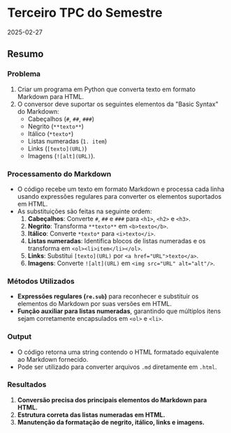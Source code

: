 # Terceiro TPC do Semestre
2025-02-27

## Resumo

### Problema
1. Criar um programa em Python que converta texto em formato Markdown para HTML.
2. O conversor deve suportar os seguintes elementos da "Basic Syntax" do Markdown:
    - Cabeçalhos (`#`, `##`, `###`)
    - Negrito (`**texto**`)
    - Itálico (`*texto*`)
    - Listas numeradas (`1. item`)
    - Links (`[texto](URL)`)
    - Imagens (`![alt](URL)`).

### Processamento do Markdown
- O código recebe um texto em formato Markdown e processa cada linha usando expressões regulares para converter os elementos suportados em HTML.
- As substituições são feitas na seguinte ordem:
    1. **Cabeçalhos**: Converte `#`, `##` e `###` para `<h1>`, `<h2>` e `<h3>`.
    2. **Negrito**: Transforma `**texto**` em `<b>texto</b>`.
    3. **Itálico**: Converte `*texto*` para `<i>texto</i>`.
    4. **Listas numeradas**: Identifica blocos de listas numeradas e os transforma em `<ol><li>item</li></ol>`.
    5. **Links**: Substitui `[texto](URL)` por `<a href="URL">texto</a>`.
    6. **Imagens**: Converte `![alt](URL)` em `<img src="URL" alt="alt"/>`.

### Métodos Utilizados
- **Expressões regulares (`re.sub`)** para reconhecer e substituir os elementos do Markdown por suas versões em HTML.
- **Função auxiliar para listas numeradas**, garantindo que múltiplos itens sejam corretamente encapsulados em `<ol>` e `<li>`.

### Output
- O código retorna uma string contendo o HTML formatado equivalente ao Markdown fornecido.
- Pode ser utilizado para converter arquivos `.md` diretamente em `.html`.

### Resultados
1. **Conversão precisa dos principais elementos do Markdown para HTML.**
2. **Estrutura correta das listas numeradas em HTML.**
3. **Manutenção da formatação de negrito, itálico, links e imagens.**

